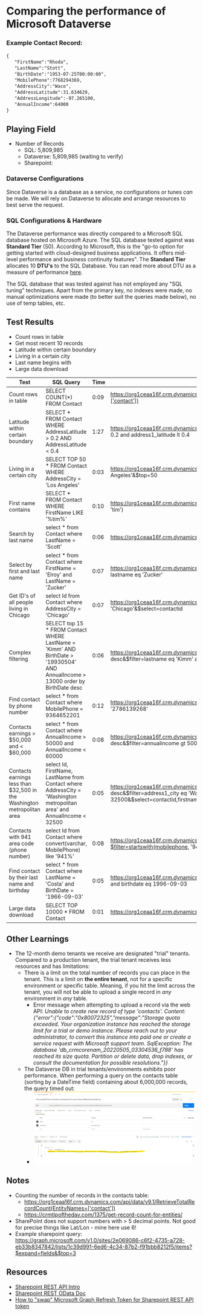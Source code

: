 # Comparing the performance of Microsoft Dataverse

### Example Contact Record:
```
{
   "FirstName":"Rhoda",
   "LastName":"Stott",
   "BirthDate":"1953-07-25T00:00:00",
   "MobilePhone":7768294369,
   "AddressCity":"Waco",
   "AddressLatitude":31.634629,
   "AddressLongitude":-97.265100,
   "AnnualIncome":64000
}
```

## Playing Field
- Number of Records
   - SQL: 5,809,985
   - Dataverse: 5,809,985 (waiting to verify)
   - Sharepoint: 



### Dataverse Configurations
Since Dataverse is a database as a service, no configurations or tunes *can* be made. We will rely on Dataverse to allocate and arrange resources to best serve the request.

### SQL Configurations & Hardware
The Dataverse performance was directly compared to a Microsoft SQL database hosted on Microsoft Azure.
The SQL database tested against was **Standard Tier** (S0). According to Microsoft, this is the "go-to option for getting started with cloud-designed business applications. It offers mid-level performance and business continuity features".
The **Standard Tier** allocates 10 **DTU's** to the SQL Database. You can read more about DTU as a measure of performance [here](https://docs.microsoft.com/en-us/azure/azure-sql/database/service-tiers-dtu?view=azuresql).

The SQL database that was tested against has not employed any "SQL tuning" techniques. Apart from the primary key, no indexes were made, no manual optimizations were made (to better suit the queries made below), no use of temp tables, etc.


## Test Results
- Count rows in table
- Get most recent 10 records
- Latitude within certain boundary
- Living in a certain city
- Last name begins with
- Large data download

|Test|SQL Query|Time|Dataverse Query|Time|
|-|-|-|-|-|
|Count rows in table|SELECT COUNT(*) FROM Contact|0:09|https://org1ceaa16f.crm.dynamics.com/api/data/v9.1/RetrieveTotalRecordCount(EntityNames=['contact'])|0:0.4|
|Latitude within certain boundary|SELECT * FROM Contact WHERE AddressLatitude > 0.2 AND AddressLatitude < 0.4|1:27|https://org1ceaa16f.crm.dynamics.com/api/data/v9.0/contacts?$filter=address1_latitude gt 0.2 and address1_latitude lt 0.4|0:09|
|Living in a certain city|SELECT TOP 50 * FROM Contact WHERE AddressCity = 'Los Angeles'|0:03|https://org1ceaa16f.crm.dynamics.com/api/data/v9.0/contacts?$filter=address1_city eq 'Los Angeles'&$top=50|0:01|
|First name contains|SELECT * FROM Contact WHERE FirstName LIKE '%tim%'|0:10|https://org1ceaa16f.crm.dynamics.com/api/data/v9.0/contacts?$filter=contains(firstname, 'tim')|0:09|
|Search by last name|select * from Contact where LastName = 'Scott'|0:06|https://org1ceaa16f.crm.dynamics.com/api/data/v9.0/contacts?$filter=lastname eq 'Scott'|0:01|
|Select by first and last name|select * from Contact where FirstName = 'Elroy' and LastName = 'Zucker'|0:07|https://org1ceaa16f.crm.dynamics.com/api/data/v9.0/contacts?$filter=firstname eq 'Elroy' and lastname eq 'Zucker'|0:00.1|
|Get ID's of all people living in Chicago|select Id from Contact where AddressCity = 'Chicago'|0:07|https://org1ceaa16f.crm.dynamics.com/api/data/v9.0/contacts?$filter=address1_city eq 'Chicago'&$select=contactid|0.01|
|Complex filtering|SELECT top 15 * FROM Contact WHERE LastName = 'Kimm' AND BirthDate > '19930504' AND AnnualIncome > 13000 order by BirthDate desc|0:06|https://org1ceaa16f.crm.dynamics.com/api/data/v9.0/contacts?$top=15&$orderby=birthdate desc&$filter=lastname eq 'Kimm' and birthdate gt 1993-05-04 and annualincome gt 13000|0:00.1|
|Find contact by phone number|select * from Contact where MobilePhone = 9364652201|0:12|https://org1ceaa16f.crm.dynamics.com/api/data/v9.0/contacts?$filter=mobilephone eq '2786139268'|0:00.07|
|Contacts earnings > $50,000 and < $60,000|select * from Contact where AnnualIncome > 50000 and AnnualIncome < 60000|0:08|https://org1ceaa16f.crm.dynamics.com/api/data/v9.0/contacts?$top=10&$orderby=lastname desc&$filter=annualincome gt 50000 and annualincome lt 60000|0:03.5|
|Contacts earnings less than $32,500 in the Washington metropolitan area|select Id, FirstName, LastName from Contact where AddressCity = 'Washington metropolitan area' and AnnualIncome < 32500|0:05|https://org1ceaa16f.crm.dynamics.com/api/data/v9.0/contacts?$top=10&$orderby=lastname desc&$filter=address1_city eq 'Washington metropolitan area' and annualincome lt 32500&$select=contactid,firstname,lastname|0:01.8|
|Contacts with 941 area code (phone number)|select Id from Contact where convert(varchar, MobilePhone) like '941%'|0:08|https://org1ceaa16f.crm.dynamics.com/api/data/v9.0/contacts?$filter=startswith(mobilephone, '941')&$select=contactid|0:00.4|
|Find contact by their last name and birthday|select * from Contact where LastName = 'Costa' and BirthDate = '1966-09-03'|0:05|https://org1ceaa16f.crm.dynamics.com/api/data/v9.0/contacts?$filter=lastname eq 'Costa' and birthdate eq 1996-09-03|0:00.1|
|Large data download|SELECT TOP 10000 * FROM Contact|0:01|https://org1ceaa16f.crm.dynamics.com/api/data/v9.0/contacts?$top=10000|0:10|

## Other Learnings
- The 12-month demo tenants we receive are designated "trial" tenants. Compared to a production tenant, the trial tenant receives less resources and has limitations:
   - There is a limit on the total number of records you can place in the tenant. This is a limit on **the entire tenant**, not for a specific environment or specific table. Meaning, if you hit the limit across the tenant, you will not be able to upload a single record in *any* environment in *any* table.
      - Error message when attempting to upload a record via the web API: *Unable to create new record of type 'contacts'. Content: {"error":{"code":"0x80072325","message":"Storage quota exceeded. Your organization instance has reached the storage limit for a trial or demo instance. Please reach out to your administrator, to convert this instance into paid one or create a service request with Microsoft support team. SqlException: The database 'db_crmcorenam_20220505_03304536_f788' has reached its size quota. Partition or delete data, drop indexes, or consult the documentation for possible resolutions."}}*
   - The Dataverse DB in trial tenants/environments exhibits poor performance. When performing a query on the contacts table (sorting by a DateTime field) containing about 6,000,000 records, the query timed out:
      - ![dataverse timeout](./images/dataverse-timeout.png)


## Notes
- Counting the number of records in the contacts table:
    - https://org1ceaa16f.crm.dynamics.com/api/data/v9.1/RetrieveTotalRecordCount(EntityNames=['contact'])
    - https://crmtipoftheday.com/1375/get-record-count-for-entities/
- SharePoint does not support numbers with > 5 decimal points. Not good for precise things like Lat/Lon - mine here use 6!
- Example sharepoint query: https://graph.microsoft.com/v1.0/sites/2e069086-c6f2-4735-a728-eb33b8347842/lists/1c39d991-6ed6-4c34-87b2-f91bbb8212f5/items?$expand=fields&$top=3


## Resources
- [Sharepoint REST API Intro](https://docs.microsoft.com/en-us/sharepoint/dev/sp-add-ins/get-to-know-the-sharepoint-rest-service?tabs=csom)
- [Sharepoint REST OData Doc](https://docs.microsoft.com/en-us/sharepoint/dev/sp-add-ins/use-odata-query-operations-in-sharepoint-rest-requests)
- [How to "swap" Microsoft Graph Refresh Token for Sharepoint REST API token](https://stackoverflow.com/questions/63321532/sharepoint-rest-api-how-to-get-access-token)